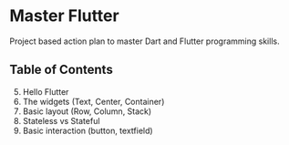 # Master Flutter

Project based action plan to master Dart and Flutter programming skills.

## Table of Contents

5. Hello Flutter
6. The widgets (Text, Center, Container)
7. Basic layout (Row, Column, Stack)
8. Stateless vs Stateful
9. Basic interaction (button, textfield)